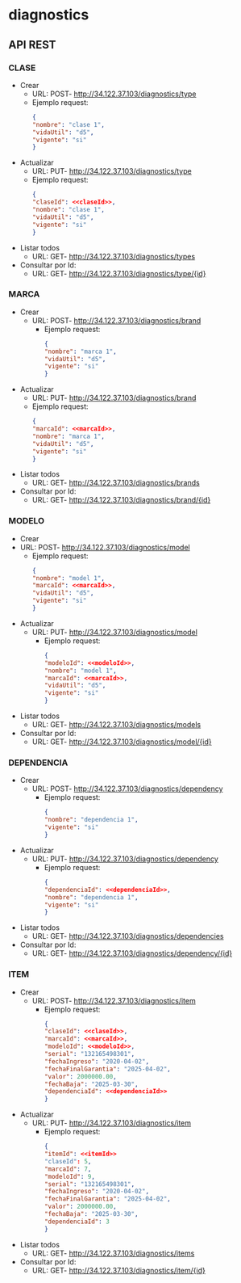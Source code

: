# diagnostics

## API REST

### CLASE
- Crear
  - URL: POST- http://34.122.37.103/diagnostics/type
  - Ejemplo request:
    ```json
    {
    "nombre": "clase 1",
    "vidaUtil": "d5",
    "vigente": "si"
    }
- Actualizar
  - URL: PUT- http://34.122.37.103/diagnostics/type
  - Ejemplo request:
    ```json
    {
    "claseId": <<claseId>>,
    "nombre": "clase 1",
    "vidaUtil": "d5",
    "vigente": "si"
    }
- Listar todos
  - URL: GET- http://34.122.37.103/diagnostics/types
- Consultar por Id:
  - URL: GET- http://34.122.37.103/diagnostics/type/{id}
### MARCA
- Crear
  - URL: POST- http://34.122.37.103/diagnostics/brand
    - Ejemplo request:
      ```json
      { 
      "nombre": "marca 1",
      "vidaUtil": "d5",
      "vigente": "si"
      }
- Actualizar
  - URL: PUT- http://34.122.37.103/diagnostics/brand
  - Ejemplo request:
    ```json
    {
    "marcaId": <<marcaId>>,
    "nombre": "marca 1",
    "vidaUtil": "d5",
    "vigente": "si"
    }
- Listar todos
    - URL: GET- http://34.122.37.103/diagnostics/brands
- Consultar por Id:
    - URL: GET- http://34.122.37.103/diagnostics/brand/{id}
### MODELO
- Crear
- URL: POST- http://34.122.37.103/diagnostics/model
  - Ejemplo request:
    ```json
    { 
    "nombre": "model 1",
    "marcaId": <<marcaId>>,
    "vidaUtil": "d5",
    "vigente": "si"
    }
- Actualizar
  - URL: PUT- http://34.122.37.103/diagnostics/model
    - Ejemplo request:
      ```json
      {
      "modeloId": <<modeloId>>,
      "nombre": "model 1",
      "marcaId": <<marcaId>>,
      "vidaUtil": "d5",
      "vigente": "si"
      }
- Listar todos
  - URL: GET- http://34.122.37.103/diagnostics/models
- Consultar por Id:
  - URL: GET- http://34.122.37.103/diagnostics/model/{id}
### DEPENDENCIA
- Crear
  - URL: POST- http://34.122.37.103/diagnostics/dependency
    - Ejemplo request:
      ```json
      { 
      "nombre": "dependencia 1",
      "vigente": "si"
      }
- Actualizar
  - URL: PUT- http://34.122.37.103/diagnostics/dependency
    - Ejemplo request:
      ```json
      {
      "dependenciaId": <<dependenciaId>>,
      "nombre": "dependencia 1",
      "vigente": "si"
      }
- Listar todos
    - URL: GET- http://34.122.37.103/diagnostics/dependencies
- Consultar por Id:
    - URL: GET- http://34.122.37.103/diagnostics/dependency/{id}
### ITEM
- Crear
  - URL: POST- http://34.122.37.103/diagnostics/item
    - Ejemplo request:
      ```json
      { 
      "claseId": <<claseId>>,
      "marcaId": <<marcaId>>,
      "modeloId": <<modeloId>>,
      "serial": "132165498301",
      "fechaIngreso": "2020-04-02",
      "fechaFinalGarantia": "2025-04-02",
      "valor": 2000000.00,
      "fechaBaja": "2025-03-30",
      "dependenciaId": <<dependenciaId>>
      }
- Actualizar
  - URL: PUT- http://34.122.37.103/diagnostics/item
    - Ejemplo request:
      ```json
      {
      "itemId": <<itemId>>
      "claseId": 5,
      "marcaId": 7,
      "modeloId": 9,
      "serial": "132165498301",
      "fechaIngreso": "2020-04-02",
      "fechaFinalGarantia": "2025-04-02",
      "valor": 2000000.00,
      "fechaBaja": "2025-03-30",
      "dependenciaId": 3
      }
- Listar todos
  - URL: GET- http://34.122.37.103/diagnostics/items
- Consultar por Id:
  - URL: GET- http://34.122.37.103/diagnostics/item/{id}